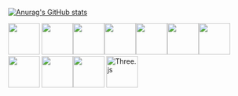 [![Anurag's GitHub stats](https://github-readme-stats.vercel.app/api?username=lu1smgb)](https://github.com/anuraghazra/github-readme-stats)

<a href="https://code.visualstudio.com"><img height="64" width="64" src="https://cdn.simpleicons.org/visualstudiocode"></a>
<img height="64" width="64" src="https://cdn.simpleicons.org/cplusplus"><img height="64" width="64" src="https://cdn.simpleicons.org/openjdk/e61f24"><img height="64" width="64" src="https://cdn.simpleicons.org/python"><img height="64" width="64" src="https://cdn.simpleicons.org/html5"><img height="64" width="64" src="https://cdn.simpleicons.org/css3"><img height="64" width="64" src="https://cdn.simpleicons.org/javascript"><img height="64" width="64" src="https://cdn.simpleicons.org/php">
<img height="64" width="64" src="https://cdn.simpleicons.org/mysql"><img height="64" width="64" src="https://cdn.simpleicons.org/git">
<a href="https://threejs.org/"><img height="64" width="64" alt="Three.js" src="https://cdn.simpleicons.org/threedotjs"></a>